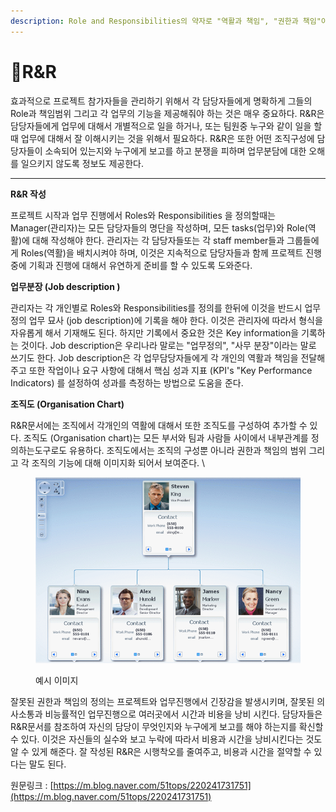 ```yaml
---
description: Role and Responsibilities의 약자로 "역활과 책임", "권한과 책임"이라는 뜻을 가지고 있다.
---
```


# R\&R

효과적으로 프로젝트 참가자들을 관리하기 위해서 각 담당자들에게 명확하게 그들의 Role과 책임범위 그리고 각 업무의 기능을 제공해줘야 하는 것은 매우 중요하다. R\&R은 담당자들에게 업무에 대해서 개별적으로 일을 하거나, 또는 팀원중 누구와 같이 일을 할때 업무에 대해서 잘 이해시키는 것을 위해서 필요하다. R\&R은 또한 어떤 조직구성에 담당자들이 소속되어 있는지와 누구에게 보고를 하고 분쟁을 피하며 업무분담에 대한 오해를 일으키지 않도록 정보도 제공한다.

****

**R\&R 작성**

프로젝트 시작과 업무 진행에서 Roles와 Responsibilities 을 정의할때는  Manager(관리자)는 모든 담당자들의 명단을 작성하며, 모든 tasks(업무)와 Role(역활)에 대해 작성해야 한다.   관리자는 각 담당자들또는 각 staff member들과 그룹들에게 Roles(역활)을 배치시켜야 하며, 이것은 지속적으로 담당자들과 함께 프로젝트 진행중에 기획과 진행에 대해서 유연하게 준비를 할 수 있도록 도와준다.&#x20;

**업무분장 (Job description )**

관리자는 각 개인별로 Roles와 Responsibilities를 정의를 한뒤에 이것을 반드시  업무정의 업무 묘사 (job description)에 기록을 해야 한다. 이것은 관리자에 따라서 형식을 자유롭게 해서 기재해도 된다.  하지만 기록에서 중요한 것은 Key information을 기록하는 것이다.  Job description은 우리나라 말로는 "업무정의", "사무 분장"이라는 말로 쓰기도 한다.  Job description은 각 업무담당자들에게 각 개인의 역활과 책임을 전달해주고 또한 작업이나 요구 사항에 대해서 핵심 성과 지표 (KPI's "Key Performance Indicators) 를 설정하여  성과를 측정하는 방법으로 도움을 준다.&#x20;

**조직도 (Organisation Chart)**

R\&R문서에는 조직에서 각개인의 역활에 대해서 또한 조직도를 구성하여 추가할 수 있다.  조직도 (Organisation chart)는 모든 부서와 팀과 사람들 사이에서 내부관계를 정의하는도구로도 유용하다.  조직도에서는 조직의 구성뿐 아니라  권한과 책임의 범위 그리고 각 조직의 기능에 대해 이미지화 되어서 보여준다.  \


<figure><img src="../../.gitbook/assets/image.png" alt=""><figcaption><p>예시 이미지</p></figcaption></figure>

잘못된 권한과 책임의 정의는 프로젝트와 업무진행에서 긴장감을 발생시키며, 잘못된 의사소통과 비능률적인 업무진행으로 여러곳에서 시간과 비용을 낭비 시킨다. 담당자들은 R\&R문서를 참조하여 자신의 담당이 무엇인지와 누구에게 보고를 해야 하는지를 확신할 수 있다. 이것은 자신들의 실수와 보고 누락에 따라서 비용과 시간을 낭비시킨다는 것도 알 수 있게 해준다. 잘 작성된 R\&R은 시행착오를 줄여주고, 비용과 시간을 절약할 수 있다는 말도 된다.

원문링크 : [https://m.blog.naver.com/51tops/220241731751](https://m.blog.naver.com/51tops/220241731751)
